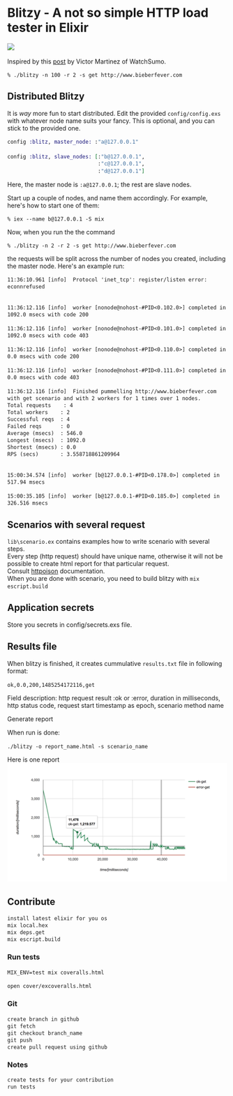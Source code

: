 Blitzy - A not so simple HTTP load tester in Elixir
============================================

![](http://i.imgur.com/Z8zyXZu.gif)

Inspired by this [post](http://www.watchsumo.com/posts/introduction-to-elixir-v1-0-0-by-example-i) by Victor Martinez of WatchSumo.

```
% ./blitzy -n 100 -r 2 -s get http://www.bieberfever.com
```

## Distributed Blitzy

It is _way_ more fun to start distributed. Edit the provided `config/config.exs` with whatever node name suits your fancy. This is optional, and you can stick to the provided one.

```elixir
config :blitz, master_node: :"a@127.0.0.1"

config :blitz, slave_nodes: [:"b@127.0.0.1", 
                             :"c@127.0.0.1",
                             :"d@127.0.0.1"] 
```

Here, the master node is `:a@127.0.0.1`; the rest are slave nodes.

Start up a couple of nodes, and name them accordingly. For example, here's how to start one of them:

```
% iex --name b@127.0.0.1 -S mix
```

Now, when you run the the command

```
% ./blitzy -n 2 -r 2 -s get http://www.bieberfever.com
```

the requests will be split across the number of nodes you created, including the master node. Here's an example run:

```
11:36:10.961 [info]  Protocol 'inet_tcp': register/listen error: econnrefused


11:36:12.116 [info]  worker [nonode@nohost-#PID<0.102.0>] completed in 1092.0 msecs with code 200

11:36:12.116 [info]  worker [nonode@nohost-#PID<0.101.0>] completed in 1092.0 msecs with code 403

11:36:12.116 [info]  worker [nonode@nohost-#PID<0.110.0>] completed in 0.0 msecs with code 200

11:36:12.116 [info]  worker [nonode@nohost-#PID<0.111.0>] completed in 0.0 msecs with code 403

11:36:12.116 [info]  Finished pummelling http://www.bieberfever.com with get scenario and with 2 workers for 1 times over 1 nodes.
Total requests    : 4
Total workers    : 2
Successful reqs  : 4
Failed reqs      : 0
Average (msecs)  : 546.0
Longest (msecs)  : 1092.0
Shortest (msecs) : 0.0
RPS (secs)       : 3.558718861209964


15:00:34.574 [info]  worker [b@127.0.0.1-#PID<0.178.0>] completed in 517.94 msecs

15:00:35.105 [info]  worker [b@127.0.0.1-#PID<0.185.0>] completed in 326.516 msecs
```

## Scenarios with several request

`lib\scenario.ex` contains examples how to write scenario with several steps.  
Every step (http request) should have unique name, otherwise it will not be possible to create html report for that particular request.  
Consult [httpoison](https://github.com/edgurgel/httpoison) documentation.  
When you are done with scenario, you need to build blitzy with `mix escript.build`

## Application secrets

Store you secrets in config/secrets.exs file.


## Results file

When blitzy is finished, it creates cummulative `results.txt` file in following format:

`ok,0.0,200,1485254172116,get`

Field description: http request result :ok or :error, duration in milliseconds, http status code, request start timestamp as epoch, scenario method name

Generate report

When run is done:  

`./blitzy -o report_name.html -s scenario_name`  

Here is one report ![](graph_example.png)

## Contribute

```
install latest elixir for you os
mix local.hex
mix deps.get
mix escript.build
```
### Run tests

`MIX_ENV=test mix coveralls.html`

`open cover/excoveralls.html`

### Git

```
create branch in github
git fetch
git checkout branch_name
git push
create pull request using github
```

### Notes

```
create tests for your contribution
run tests
```
